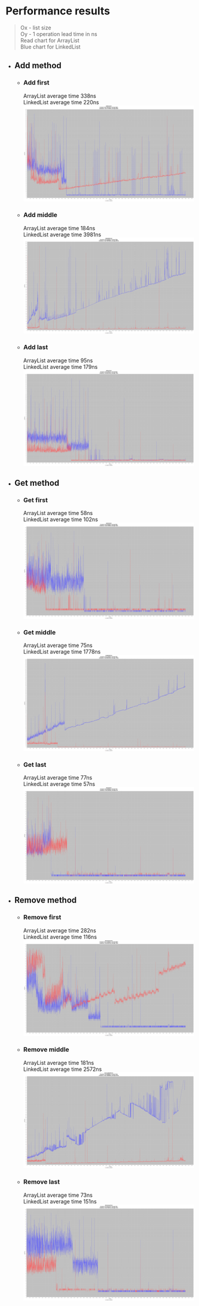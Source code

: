 # Performance results

> Ox - list size  
> Oy - 1 operation lead time in ns  
> Read chart for ArrayList  
> Blue chart for LinkedList  

- ## Add method

  - ### Add first  

    ArrayList average time 338ns  
    LinkedList average time 220ns  
    ![Add first test](/ListTest/AddFirstTest.png)

  - ### Add middle  

    ArrayList average time 184ns  
    LinkedList average time 3981ns  
    ![Add middle test](/ListTest/AddMiddleTest.png)

  - ### Add last  

    ArrayList average time 95ns  
    LinkedList average time 179ns  
    ![Add last test](/ListTest/AddLastTest.png)

- ## Get method

  - ### Get first  

    ArrayList average time 58ns  
    LinkedList average time 102ns  
    ![Get first test](/ListTest/GetFirstTest.png)

  - ### Get middle

    ArrayList average time 75ns  
    LinkedList average time 1778ns  
    ![Get middle test](/ListTest/GetMiddleTest.png)

  - ### Get last

    ArrayList average time 77ns  
    LinkedList average time 57ns  
    ![Get last test](/ListTest/GetLastTest.png)

- ## Remove method

  - ### Remove first

    ArrayList average time 282ns  
    LinkedList average time 116ns  
    ![Remove first test](/ListTest/RemoveFirstTest.png)

  - ### Remove middle

    ArrayList average time 181ns  
    LinkedList average time 2572ns  
    ![Remove middle test](/ListTest/RemoveMiddleTest.png)

  - ### Remove last

    ArrayList average time 73ns  
    LinkedList average time 151ns  
    ![Remove last test](/ListTest/RemoveLastTest.png)
